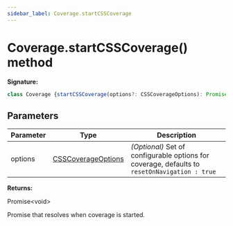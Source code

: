 ```yaml
---
sidebar_label: Coverage.startCSSCoverage
---
```

# Coverage.startCSSCoverage() method

**Signature:**

```typescript
class Coverage {startCSSCoverage(options?: CSSCoverageOptions): Promise<void>;}
```

## Parameters

|  Parameter | Type | Description |
|  --- | --- | --- |
|  options | [CSSCoverageOptions](./puppeteer.csscoverageoptions.md) | <i>(Optional)</i> Set of configurable options for coverage, defaults to <code>resetOnNavigation : true</code> |

**Returns:**

Promise&lt;void&gt;

Promise that resolves when coverage is started.

